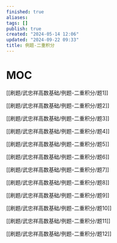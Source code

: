 ```yaml
---
finished: true
aliases: 
tags: []
publish: true
created: "2024-05-14 12:06"
updated: "2024-09-22 09:33"
title: 例题-二重积分
---
```

# MOC

[[刷题/武忠祥高数基础/例题-二重积分/题1]]

[[刷题/武忠祥高数基础/例题-二重积分/题2]] 

[[刷题/武忠祥高数基础/例题-二重积分/题3]]

[[刷题/武忠祥高数基础/例题-二重积分/题4]] 

[[刷题/武忠祥高数基础/例题-二重积分/题5]]

[[刷题/武忠祥高数基础/例题-二重积分/题6]] 

[[刷题/武忠祥高数基础/例题-二重积分/题7]]

[[刷题/武忠祥高数基础/例题-二重积分/题8]]

[[刷题/武忠祥高数基础/例题-二重积分/题9]]

[[刷题/武忠祥高数基础/例题-二重积分/题10]] 

[[刷题/武忠祥高数基础/例题-二重积分/题11]]

[[刷题/武忠祥高数基础/例题-二重积分/题12]] 
